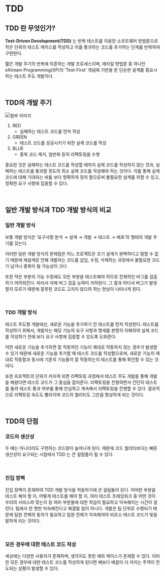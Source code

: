 # TDD

## TDD 란 무엇인가?

**Test-Driven Development(TDD)** 는 반복 테스트를 이용한 소프트웨어 방법론으로 작은 단위의 테스트 케이스를 작성하고 이를 통과하는 코드를 추가하는 단계를 반복하여 구현한다.

짧은 개발 주기의 반복에 의존하는 개발 프로세스이며, 애자일 방법론 중 하나인 eXtream  Programming(XP)의 ‘Test-First’ 개념에 기반을 둔 단순한 설계를 중요시하는 테스트 주도 개발이다.

<br/>

## TDD의 개발 주기

![첨부 이미지](https://file-upload-store-jdd.s3.ap-northeast-2.amazonaws.com/TDD%EA%B0%9C%EB%B0%9C%EC%A3%BC%EA%B8%B0.webp)


1. RED
    - 실패하는 테스트 코드를 먼저 작성
2. GREEN
    - 테스트 코드를 성공시키기 위한 실제 코드를 작성
3. BLUE
    - 중복 코드 제거, 일반화 등의 리팩토링을 수행

중요한 것은 실패하는 테스트 코드를 작성할 때까지 실제 코드를 작성하지 않는 것과, 실패하는 테스트를 통과할 정도의 최소 실제 코드를 작성해야 하는 것이다. 이를 통해 실제 코드에 대해 기대되는 바를 보다 명확하게 정의 함으로써 불필요한 설계를 피할 수 있고, 정확한 요구 사항에 집중할 수 있다.

<br/>

## 일반 개발 방식과 TDD 개발 방식의 비교

### 일반 개발 방식

보통 개발 방식은 ‘요구사항 분석 → 설계 → 개발 → 테스트 → 배포’의 형태의 개발 주기를 갖는다.

이러한 일반 개발 방식의 문제점은 어느 프로젝트든 초기 설계가 완벽하다고 말할 수 없기 때문에 재설계로 인해 개발자는 코드를 삽입, 수정, 삭제하는 과정에서 불필요한 코드가 남거나 중복이 될 가능성이 크다

또한 작은 부분의 기능 수정에도 모든 부분을 테스트해야 하므로 전체적인 버그를 검출하기 어려워진다. 따라서 자체 버그 검출 능력이 저하된다. 그 결과 어디서 버그가 발생할지 모르기 때문에 잘못된 코드도 고치지 않으려 하는 현상이 나타나게 된다.

<br/>

### TDD 개발 방식

테스트 주도형 개발에선, 새로운 기능을 추가하기 전 테스트를 먼저 작성한다. 테스트를 작성하기 위해서, 개발자는 해당 기능의 요구 사항과 명세를 분명히 이해하여 실제 코드를 작성하기 전에 보다 요구 사항에 집중할 수 있도록 도와준다.

어떤 새로운 기능을 추가하면 잘 작동하던 기능이 제대로 작동하지 않는 경우가 발생할 수 있기 때문에 새로운 기능을 추가할 때 테스트 코드를 작성함으로써, 새로운 기능이 제대로 작동함과 동시에 기존의 기능들이 잘 작동하는지 테스트를 통해 확인할 수 있는 것이다.

또한 프로젝트의 단위가 커지게 되면 리팩토링 과정에서 테스트 주도 개발을 통해 개발을 해왔다면 테스트 코드가 그 중심을 잡아준다. 리팩토링을 진행하면서 간단히 테스트를 돌려 테스트 통과 여부를 통해 안심하고 계속해서 리팩토링을 진행할 수 있다. 결과적으로 리팩토링 속도도 빨라지며 코드의 퀄리티도 그만큼 향상하게 되는 것이다.

<br/>

## TDD의 단점

### 코드의 생산성

두 배는 아니더라도 구현하는 코드량이 늘어나게 된다. 때문에 코드 퀄리티보다는 빠른 생산성이 요구되는 시점에서 TDD 는 큰 걸림돌이 될 수 있다.

<br/>

### 진입 장벽

진입 장벽이 존재하여 TDD 개발 방식을 적용하기에 큰 걸림돌이 된다. 어떠한 부분을 테스트 해야 할 지, 어떻게 테스트를 해야 할 지, 여러 테스트 프레임워크 중 어떤 것이 우리의 서비스와 맞는지 등 여러 부분들에 대한 학습이 필요하고 익숙해지는 시간이 걸린다. 팀에서 한 명만 익숙해진다고 해결될 일이 아니다. 개발은 팀 단위로 수행되기 때문에 팀원 전체의 동의가 필요하고 팀원 전체가 익숙해져야 비로소 테스트 코드가 빛을 발하게 되는 것이다.

<br/>

### 모든 경우에 대한 테스트 코드 작성

세상에는 다양한 사용자가 존재하며, 생각지도 못한 예외 케이스가 존재할 수 있다. 이러한 모든 경우에 대한 테스트 코드를 작성하게 된다면 배보다 배꼽이 더 커지는 주객이 전도되는 상황이 발생할 수 있다.



